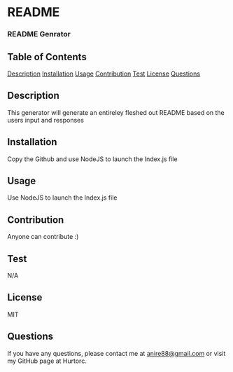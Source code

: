 # README

### README Genrator

## Table of Contents
[Description](#description)
[Installation](#installation)
[Usage](#usage)
[Contribution](#contribution)
[Test](#test)
[License](#license)
[Questions](#questions)

## Description
This generator will generate an entireley fleshed out README based on the users input and responses

## Installation
Copy the Github and use NodeJS to launch the Index.js file

## Usage
Use NodeJS to launch the Index.js file

## Contribution
 Anyone can contribute :)

## Test
N/A

## License
MIT

## Questions
If you have any questions, please contact me at anire88@gmail.com or visit my GitHub page at Hurtorc.


